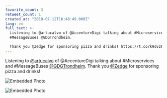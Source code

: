 ```yaml
---
favorite_count: 3
retweet_count: 1
created_at: "2018-07-12T16:48:49.000Z"
lang: en
full_text: >-
  Listening to @artucalvo of @AccentureDigi talking about #Microservices and
  #MessageBuses @GDGTrondheim. 

  Thank you @Zedge for sponsoring pizza and drinks! https://t.co/k9dvzPRFrZ
---
```


Listening to [@artucalvo](https://twitter.com/artucalvo) of @AccentureDigi
talking about #Microservices and #MessageBuses
[@GDGTrondheim](https://twitter.com/GDGTrondheim). Thank you
[@Zedge](https://twitter.com/Zedge) for sponsoring pizza and drinks!

<div class="gallery gallery-2">

![Embedded Photo](https://twitter-media-coderbyheart.s3.eu-north-1.amazonaws.com/1017450718913970176-Dh62AQRWAAA188P.jpg)

![Embedded Photo](https://twitter-media-coderbyheart.s3.eu-north-1.amazonaws.com/1017450718913970176-Dh62AQVW4AAFNCK.jpg)

</div>
